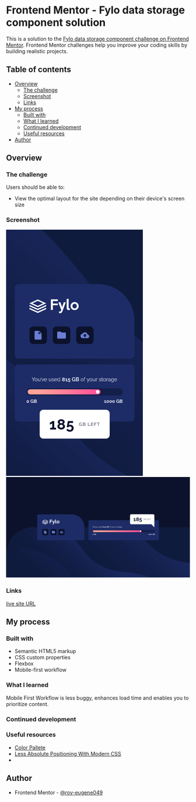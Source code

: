 # Frontend Mentor - Fylo data storage component solution

This is a solution to the [Fylo data storage component challenge on Frontend Mentor](https://www.frontendmentor.io/challenges/fylo-data-storage-component-1dZPRbV5n). Frontend Mentor challenges help you improve your coding skills by building realistic projects. 

## Table of contents

- [Overview](#overview)
  - [The challenge](#the-challenge)
  - [Screenshot](#screenshot)
  - [Links](#links)
- [My process](#my-process)
  - [Built with](#built-with)
  - [What I learned](#what-i-learned)
  - [Continued development](#continued-development)
  - [Useful resources](#useful-resources)
- [Author](#author)

## Overview

### The challenge

Users should be able to:

- View the optimal layout for the site depending on their device's screen size

### Screenshot

![](./screenshots/fylo-data-storage-mobile.png)
![](./screenshots/fylo-data-storage-desktop.png)

### Links

[live site URL](https://fylo-data-storage-component-kas.netlify.app/)

## My process

### Built with

- Semantic HTML5 markup
- CSS custom properties
- Flexbox
- Mobile-first workflow

### What I learned

Mobile First Workflow is less buggy, enhances load time and enables you to prioritize content.

### Continued development


### Useful resources

- [Color Pallete](https://webkul.github.io/coolhue/)
- [Less Absolute Positioning With Modern CSS](https://ishadeed.com/article/less-absolute-positioning-modern-css/?s=09)
- 

## Author

- Frontend Mentor - [@roy-eugene049](https://www.frontendmentor.io/profile/roy-eugene049)



